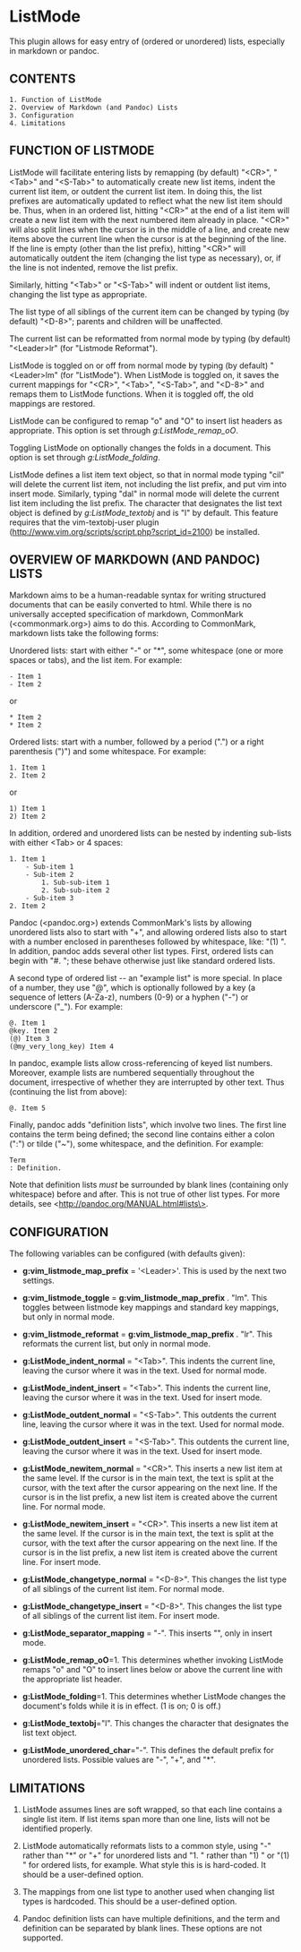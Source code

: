 # ListMode

This plugin allows for easy entry of (ordered or unordered) lists, especially
in markdown or pandoc.

## CONTENTS

	1. Function of ListMode
	2. Overview of Markdown (and Pandoc) Lists
	3. Configuration
	4. Limitations

## FUNCTION OF LISTMODE

ListMode will facilitate entering lists by remapping (by default) "\<CR\>",
"\<Tab\>" and "\<S-Tab\>" to automatically create new list items, indent the
current list item, or outdent the current list item. In doing this, the list
prefixes are automatically updated to reflect what the new list item should be.
Thus, when in an ordered list, hitting "\<CR\>" at the end of a list item will
create a new list item with the next numbered item already in place. "\<CR\>"
will also split lines when the cursor is in the middle of a line, and create
new items above the current line when the cursor is at the beginning of the
line. If the line is empty (other than the list prefix), hitting "\<CR\>" will
automatically outdent the item (changing the list type as necessary), or, if
the line is not indented, remove the list prefix.

Similarly, hitting "\<Tab\>" or "\<S-Tab\>" will indent or outdent list items,
changing the list type as appropriate.

The list type of all siblings of the current item can be changed by typing (by
default) "\<D-8\>"; parents and children will be unaffected.

The current list can be reformatted from normal mode by typing (by default)
"\<Leader\>lr" (for "Listmode Reformat").

ListMode is toggled on or off from normal mode by typing (by default)
"\<Leader\>lm" (for "ListMode"). When ListMode is toggled on, it saves the
current mappings for "\<CR\>", "\<Tab\>", "\<S-Tab\>", and "\<D-8\>" and remaps
them to ListMode functions. When it is toggled off, the old mappings are
restored.

ListMode can be configured to remap "o" and "O" to insert list headers as
appropriate. This option is set through *g:ListMode_remap_oO*.

Toggling ListMode on optionally changes the folds in a document. This option is
set through *g:ListMode_folding*.

ListMode defines a list item text object, so that in normal mode typing "cil"
will delete the current list item, not including the list prefix, and put vim
into insert mode. Similarly, typing "dal" in normal mode will delete the
current list item including the list prefix. The character that designates the
list text object is defined by *g:ListMode_textobj* and is "l" by default. This
feature requires that the vim-textobj-user plugin
(<http://www.vim.org/scripts/script.php?script_id=2100>) be installed.


## OVERVIEW OF MARKDOWN (AND PANDOC) LISTS

Markdown aims to be a human-readable syntax for writing structured documents
that can be easily converted to html. While there is no universally accepted
specification of markdown, CommonMark (\<commonmark.org\>) aims to do this.
According to CommonMark, markdown lists take the following forms:

Unordered lists: start with either "-" or "*", some whitespace (one or more
spaces or tabs), and the list item. For example:

    - Item 1
    - Item 2

or

    * Item 2
    * Item 2

Ordered lists: start with a number, followed by a period (".") or a right
parenthesis (")") and some whitespace. For example:

    1. Item 1
    2. Item 2

or

    1) Item 1
    2) Item 2

In addition, ordered and unordered lists can be nested by indenting sub-lists
with either \<Tab\> or 4 spaces:

    1. Item 1
        - Sub-item 1
        - Sub-item 2
            1. Sub-sub-item 1
            2. Sub-sub-item 2
        - Sub-item 3
    2. Item 2

Pandoc (\<pandoc.org\>) extends CommonMark's lists by allowing unordered lists
also to start with "+", and allowing ordered lists also to start with a number
enclosed in parentheses followed by whitespace, like: "(1) ". In addition,
pandoc adds several other list types. First, ordered lists can begin with
"#. "; these behave otherwise just like standard ordered lists.

A second type of ordered list -- an "example list" is more special. In place of
a number, they use "@", which is optionally followed by a key (a sequence of
letters (A-Za-z), numbers (0-9) or a hyphen ("-") or underscore ("\_"). For
example:

    @. Item 1
    @key. Item 2
    (@) Item 3
    (@my_very_long_key) Item 4

In pandoc, example lists allow cross-referencing of keyed list numbers.
Moreover, example lists are numbered sequentially throughout the document,
irrespective of whether they are interrupted by other text. Thus (continuing
the list from above):

    @. Item 5

Finally, pandoc adds "definition lists", which involve two lines. The first
line contains the term being defined; the second line contains either a colon
(":") or tilde ("~"), some whitespace, and the definition. For example:

    Term
    : Definition.

Note that definition lists *must* be surrounded by blank lines (containing only
whitespace) before and after. This is not true of other list types. For more
details, see \<http://pandoc.org/MANUAL.html#lists\>.


## CONFIGURATION

The following variables can be configured (with defaults given):

- **g:vim_listmode_map_prefix** = '\<Leader\>'. This is used by the next two
  settings.

- **g:vim_listmode_toggle** = **g:vim_listmode_map_prefix** . "lm". This
  toggles between listmode key mappings and standard key mappings, but only in
  normal mode.

- **g:vim_listmode_reformat** = **g:vim_listmode_map_prefix** . "lr". This
  reformats the current list, but only in normal mode.

- **g:ListMode_indent_normal** = "\<Tab\>". This indents the current line, leaving
  the cursor where it was in the text. Used for normal mode.

- **g:ListMode_indent_insert** = "\<Tab\>". This indents the current line, leaving
  the cursor where it was in the text. Used for insert mode.

- **g:ListMode_outdent_normal** = "\<S-Tab\>". This outdents the current line,
  leaving the cursor where it was in the text. Used for normal mode.

- **g:ListMode_outdent_insert** = "\<S-Tab\>". This outdents the current line,
  leaving the cursor where it was in the text. Used for insert mode.

- **g:ListMode_newitem_normal** = "\<CR\>". This inserts a new list item at the
  same level. If the cursor is in the main text, the text is split at the
  cursor, with the text after the cursor appearing on the next line. If the
  cursor is in the list prefix, a new list item is created above the current
  line. For normal mode.

- **g:ListMode_newitem_insert** = "\<CR\>". This inserts a new list item at the
  same level. If the cursor is in the main text, the text is split at the
  cursor, with the text after the cursor appearing on the next line. If the
  cursor is in the list prefix, a new list item is created above the current
  line. For insert mode.

- **g:ListMode_changetype_normal** = "\<D-8\>". This changes the list type of all 
  siblings of the current list item. For normal mode.

- **g:ListMode_changetype_insert** = "\<D-8\>". This changes the list type of all
  siblings of the current list item. For insert mode.

- **g:ListMode_separator_mapping** = "<LocalLeader>-". This inserts
  "<!-- --><CR><CR>", only in insert mode.

- **g:ListMode_remap_oO**=1. This determines whether invoking ListMode remaps
  "o" and "O" to insert lines below or above the current line with the
  appropriate list header.

- **g:ListMode_folding**=1. This determines whether ListMode changes the
  document's folds while it is in effect. (1 is on; 0 is off.)

- **g:ListMode_textobj**="l". This changes the character that designates the list
  text object.

- **g:ListMode_unordered_char**="-". This defines the default prefix for
  unordered lists. Possible values are "-", "+", and "*".

## LIMITATIONS

1. ListMode assumes lines are soft wrapped, so that each line contains a single
   list item. If list items span more than one line, lists will not be
   identified properly.

2. ListMode automatically reformats lists to a common style, using "-" rather
   than "\*" or "+" for unordered lists and "1. " rather than "1) " or "(1) "
   for ordered lists, for example. What style this is is hard-coded. It should
   be a user-defined option.

2. The mappings from one list type to another used when changing list types is
   hardcoded. This should be a user-defined option.

3. Pandoc definition lists can have multiple definitions, and the term and
   definition can be separated by blank lines. These options are not supported.
